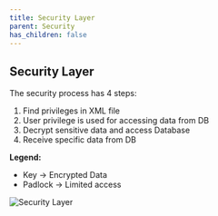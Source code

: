 ```yaml
---
title: Security Layer
parent: Security
has_children: false
---
```


## Security Layer
The security process has 4 steps:
1. Find privileges in XML file
2. User privilege is used for accessing data from DB
3. Decrypt sensitive data and access Database
4. Receive specific data from DB

**Legend:**
* Key -> Encrypted Data
* Padlock -> Limited access

![Security Layer](../images/final-assignment/SecurityLayer.png)
